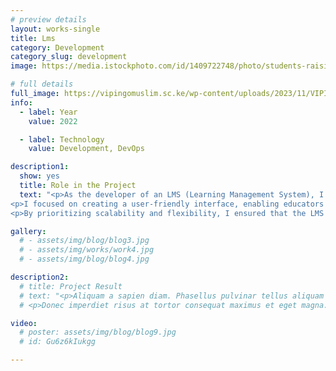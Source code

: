 ```yaml
---
# preview details
layout: works-single
title: Lms
category: Development
category_slug: development
image: https://media.istockphoto.com/id/1409722748/photo/students-raising-hands-while-teacher-asking-them-questions-in-classroom.jpg?s=612x612&amp;w=0&amp;k=20&amp;c=NbVChOV9wIbQOhUD6BqpouZHHBbyQ2rkSjaVfIhpMv8=

# full details
full_image: https://vipingomuslim.sc.ke/wp-content/uploads/2023/11/VIPINGO-MUSLIM-SECONDARY-SCHOOL-5.png
info:
  - label: Year
    value: 2022

  - label: Technology
    value: Development, DevOps

description1:
  show: yes
  title: Role in the Project
  text: "<p>As the developer of an LMS (Learning Management System), I undertook the task of crafting a comprehensive website platform tailored for efficient educational delivery. My role involved architecting the system from the ground up, ensuring seamless integration of various learning tools and resources.</p>
<p>I focused on creating a user-friendly interface, enabling educators to effortlessly manage course materials, assignments, and assessments. Additionally, I implemented robust features for student engagement, such as discussion forums, interactive quizzes, and progress tracking mechanisms.</p>
<p>By prioritizing scalability and flexibility, I ensured that the LMS could adapt to the evolving needs of educational institutions of all sizes. Whether it's a small-scale classroom or a large-scale enterprise, my development efforts aimed to provide a dynamic and adaptable platform for effective online learning.</p><p><strong> Project URL Link: </strong>www.vipingomuslim.sc.ke</p>"

gallery:
  # - assets/img/blog/blog3.jpg
  # - assets/img/works/work4.jpg
  # - assets/img/blog/blog4.jpg

description2:
  # title: Project Result
  # text: "<p>Aliquam a sapien diam. Phasellus pulvinar tellus aliquam eleifend consectetur. Sed bibendum leo quis rutrum aliquetmorbi.</p>
  # <p>Donec imperdiet risus at tortor consequat maximus et eget magna. Cras ornare sagittis augue, id sollicitudin justo tristique ut. Nullam ex enim, euismod vel bibendum ultrices, fringilla vel eros. Donec euismod leo lectus, et euismod metus euismod sed. Quisque quis suscipit ipsum, at pellentesque velit. Duis a congue sem.</p>"

video:
  # poster: assets/img/blog/blog9.jpg
  # id: Gu6z6kIukgg

---
```

